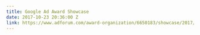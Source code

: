 ```yaml
---
title: Google Ad Award Showcase
date: 2017-10-23 20:36:00 Z
link: https://www.adforum.com/award-organization/6650183/showcase/2017/ad/34546774
---
```


